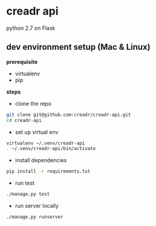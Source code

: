 # creadr api
python 2.7 on Flask

## dev environment setup (Mac & Linux)

**prerequisite**
- virtualenv
- pip

**steps**
- clone the repo
```sh
git clone git@github.com:creadr/creadr-api.git
cd creadr-api
```

- set up virtual env
```sh
virtualenv ~/.venv/creadr-api
. ~/.venv/creadr-api/bin/activate
```

- install dependencies
```sh
pip install -r requirements.txt
```

- run test
```sh
./manage.py test
```

- run server locally
```sh
./manage.py runserver
```

